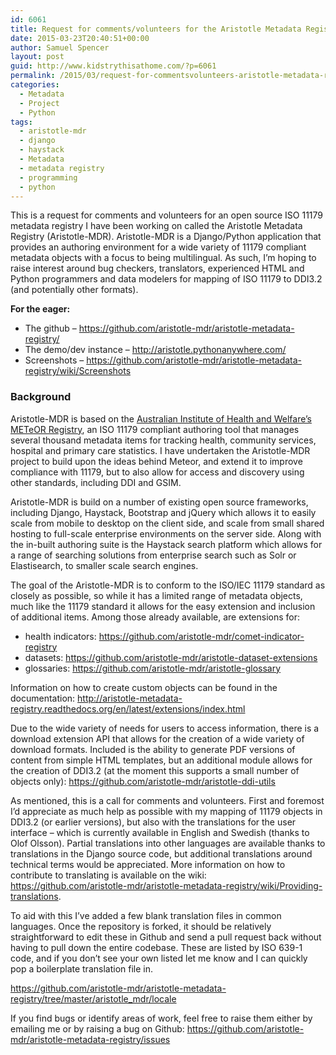 ```yaml
---
id: 6061
title: Request for comments/volunteers for the Aristotle Metadata Registry
date: 2015-03-23T20:40:51+00:00
author: Samuel Spencer
layout: post
guid: http://www.kidstrythisathome.com/?p=6061
permalink: /2015/03/request-for-commentsvolunteers-aristotle-metadata-registry/
categories:
  - Metadata
  - Project
  - Python
tags:
  - aristotle-mdr
  - django
  - haystack
  - Metadata
  - metadata registry
  - programming
  - python
---
```

This is a request for comments and volunteers for an open source ISO 11179 metadata registry I have been working on called the Aristotle Metadata Registry (Aristotle-MDR). Aristotle-MDR is a Django/Python application that provides an authoring environment for a wide variety of 11179 compliant metadata objects with a focus to being multilingual. As such, I&#8217;m hoping to raise interest around bug checkers, translators, experienced HTML and Python programmers and data modelers for mapping of ISO 11179 to DDI3.2 (and potentially other formats).

**For the eager:**

  * The github &#8211; <https://github.com/aristotle-mdr/aristotle-metadata-registry/>
  * The demo/dev instance &#8211; <http://aristotle.pythonanywhere.com/>
  * Screenshots &#8211; <https://github.com/aristotle-mdr/aristotle-metadata-registry/wiki/Screenshots>

### Background

Aristotle-MDR is based on the [Australian Institute of Health and Welfare&#8217;s METeOR Registry](http://en.wikipedia.org/wiki/METeOR), an ISO 11179 compliant authoring tool that manages several thousand metadata items for tracking health, community services, hospital and primary care statistics. I have undertaken the Aristotle-MDR project to build upon the ideas behind Meteor, and extend it to improve compliance with 11179, but to also allow for access and discovery using other standards, including DDI and GSIM.

Aristotle-MDR is build on a number of existing open source frameworks, including Django, Haystack, Bootstrap and jQuery which allows it to easily scale from mobile to desktop on the client side, and scale from small shared hosting to full-scale enterprise environments on the server side. Along with the in-built authoring suite is the Haystack search platform which allows for a range of searching solutions from enterprise search such as Solr or Elastisearch, to smaller scale search engines.

The goal of the Aristotle-MDR is to conform to the ISO/IEC 11179 standard as closely as possible, so while it has a limited range of metadata objects, much like the 11179 standard it allows for the easy extension and inclusion of additional items. Among those already available, are extensions for:

  * health indicators: <https://github.com/aristotle-mdr/comet-indicator-registry>
  * datasets: <https://github.com/aristotle-mdr/aristotle-dataset-extensions>
  * glossaries: <https://github.com/aristotle-mdr/aristotle-glossary>

Information on how to create custom objects can be found in the documentation: <http://aristotle-metadata-registry.readthedocs.org/en/latest/extensions/index.html>

Due to the wide variety of needs for users to access information, there is a download extension API that allows for the creation of a wide variety of download formats. Included is the ability to generate PDF versions of content from simple HTML templates, but an additional module allows for the creation of DDI3.2 (at the moment this supports a small number of objects only): <https://github.com/aristotle-mdr/aristotle-ddi-utils>

As mentioned, this is a call for comments and volunteers. First and foremost I&#8217;d appreciate as much help as possible with my mapping of 11179 objects in DDI3.2 (or earlier versions), but also with the translations for the user interface &#8211; which is currently available in English and Swedish (thanks to Olof Olsson). Partial translations into other languages are available thanks to translations in the Django source code, but additional translations around technical terms would be appreciated. More information on how to contribute to translating is available on the wiki: <https://github.com/aristotle-mdr/aristotle-metadata-registry/wiki/Providing-translations>.

To aid with this I&#8217;ve added a few blank translation files in common languages. Once the repository is forked, it should be relatively straightforward to edit these in Github and send a pull request back without having to pull down the entire codebase. These are listed by ISO 639-1 code, and if you don&#8217;t see your own listed let me know and I can quickly pop a boilerplate translation file in.

<https://github.com/aristotle-mdr/aristotle-metadata-registry/tree/master/aristotle_mdr/locale>

If you find bugs or identify areas of work, feel free to raise them either by emailing me or by raising a bug on Github: <https://github.com/aristotle-mdr/aristotle-metadata-registry/issues>